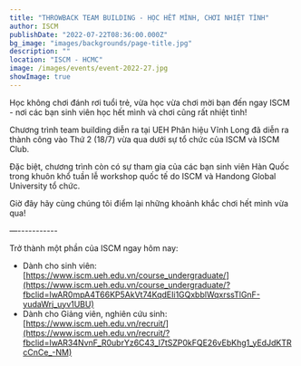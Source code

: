 ```yaml
---
title: "THROWBACK TEAM BUILDING - HỌC HẾT MÌNH, CHƠI NHIỆT TÌNH"
author: ISCM
publishDate: "2022-07-22T08:36:00.000Z"
bg_image: "images/backgrounds/page-title.jpg"
description: "" 
location: "ISCM - HCMC"
image: /images/events/event-2022-27.jpg
showImage: true
---
```

Học không chơi đánh rơi tuổi trẻ, vừa học vừa chơi mời bạn đến ngay ISCM - nơi các bạn sinh viên học hết mình và chơi cũng rất nhiệt tình!

Chương trình team building diễn ra tại UEH Phân hiệu Vĩnh Long đã diễn ra thành công vào Thứ 2 (18/7) vừa qua dưới sự tổ chức của ISCM và ISCM Club.

Đặc biệt, chương trình còn có sự tham gia của các bạn sinh viên Hàn Quốc trong khuôn khổ tuần lễ workshop quốc tế do ISCM và Handong Global University tổ chức.

Giờ đây hãy cùng chúng tôi điểm lại những khoảnh khắc chơi hết mình vừa qua!

—-----------

Trở thành một phần của ISCM ngay hôm nay:

- Dành cho sinh viên: [https://www.iscm.ueh.edu.vn/course_undergraduate/](https://www.iscm.ueh.edu.vn/course_undergraduate/?fbclid=IwAR0mpA4T66KP5AkVt74KqdEIi1GQxbblWqxrssTlGnF-yudaWrj_uyv1UBU)
- Dành cho Giảng viên, nghiên cứu sinh: [https://www.iscm.ueh.edu.vn/recruit/](https://www.iscm.ueh.edu.vn/recruit/?fbclid=IwAR34NvnF_R0ubrYz6C43_l7tSZP0kFQE26vEbKhg1_yEdJdKTRcCnCe_-NM)